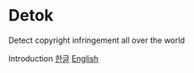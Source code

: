 # Detok
Detect copyright infringement all over the world

Introduction
[한글](https://github.com/DetokProject/Detok/blob/master/Introduction.pdf)
[English](https://github.com/DetokProject/Detok/blob/master/Intro_%5Beng%5D.pdf)
